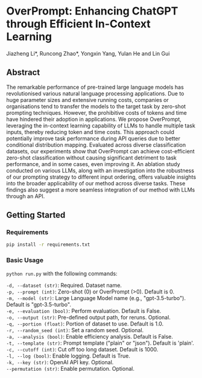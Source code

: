 # OverPrompt: Enhancing ChatGPT through Efficient In-Context Learning
Jiazheng Li*, Runcong Zhao*, Yongxin Yang, Yulan He and Lin Gui

## Abstract
The remarkable performance of pre-trained large language models has revolutionised various natural language processing applications. Due to huge parameter sizes and extensive running costs, companies or organisations tend to transfer the models to the target task by zero-shot prompting techniques. However, the prohibitive costs of tokens and time have hindered their adoption in applications. We propose OverPrompt, leveraging the in-context learning capability of LLMs to handle multiple task inputs, thereby reducing token and time costs. This approach could potentially improve task performance during API queries due to better conditional distribution mapping. Evaluated across diverse classification datasets, our experiments show that OverPrompt can achieve cost-efficient zero-shot classification without causing significant detriment to task performance, and in some cases, even improving it. An ablation study conducted on various LLMs, along with an investigation into the robustness of our prompting strategy to different input ordering, offers valuable insights into the broader applicability of our method across diverse tasks. These findings also suggest a more seamless integration of our method with LLMs through an API.

## Getting Started

### Requirements

```bash
pip install -r requirements.txt
```

### Basic Usage
`python run.py` with the following commands:

`-d, --dataset (str)`: Required. Dataset name.   
`-p, --prompt (int)`: Zero-shot (0) or OverPrompt (>0). Default is 0.   
`-m, --model (str)`: Large Language Model name (e.g., "gpt-3.5-turbo"). Default is "gpt-3.5-turbo".   
`-e, --evaluation (bool)`: Perform evaluation. Default is False.   
`-o, --output (str)`: Pre-defined output path, for reruns. Optional.   
`-q, --portion (float)`: Portion of dataset to use. Default is 1.0.   
`-r, --random_seed (int)`: Set a random seed. Optional.   
`-a, --analysis (bool)`: Enable efficiency analysis. Default is False.   
`-t, --template (str)`: Prompt template ("plain" or "json"). Default is 'plain'.   
`-c, --cutoff (int)`: Cut off too long dataset. Default is 1000.   
`-l, --log (bool)`: Enable logging. Default is True.   
`-k, --key (str)`: OpenAI API key. Optional.   
`--permutation (str)`: Enable permutation. Optional.
